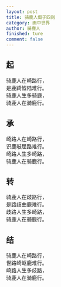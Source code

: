 ```yaml
---
layout: post
title: 骑鹿人偈子四则
category: 画中世界
author: 骑鹿人
finished: ture
comment: false
---
```


## 起

骑鹿人在崎路行，<br>
是鹿踦憈陆难行。<br>
骑鹿人生多骑鹿，<br>
骑鹿人在骑鹿行。

## 承

崎路人在崎路行，<br>
识鹿攲屈路难行。<br>
崎路人生多崎路，<br>
骑鹿人在骑鹿行。

## 转

骑鹿人在歧路行，<br>
是路歧曲鹿难行。<br>
歧路人生多崎路，<br>
骑鹿人在骑鹿行。

## 结

骑鹿人在崎路行，<br>
世路崎岖鹿难行。<br>
崎路人生多歧路，<br>
骑鹿人在骑鹿行。